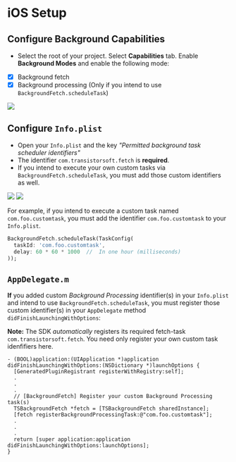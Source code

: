 # iOS Setup

## Configure Background Capabilities

- Select the root of your project.  Select **Capabilities** tab.  Enable **Background Modes** and enable the following mode:

- [x] Background fetch
- [x] Background processing (Only if you intend to use `BackgroundFetch.scheduleTask`)

![](https://dl.dropboxusercontent.com/s/9vik5kxoklk63ob/ios-setup-background-modes.png?dl=1)


## Configure `Info.plist`
- Open your `Info.plist` and the key *"Permitted background task scheduler identifiers"*
- The identifier `com.transistorsoft.fetch` is **required**.
- If you intend to execute your own custom tasks via `BackgroundFetch.scheduleTask`, you must add those custom identifiers as well.

![](https://dl.dropboxusercontent.com/s/9vik5kxoklk63ob/ios-setup-background-modes.png?dl=1)
![](https://dl.dropboxusercontent.com/s/kwdio2rr256d852/ios-setup-permitted-identifiers-add.png?dl=1)

For example, if you intend to execute a custom task named `com.foo.customtask`, you must add the identifier `com.foo.customtask` to your `Info.plist`.

```dart
BackgroundFetch.scheduleTask(TaskConfig(
  taskId: 'com.foo.customtask',
  delay: 60 * 60 * 1000  //  In one hour (milliseconds) 
));
```

## `AppDelegate.m`

**If** you added custom *Background Processing* identifier(s) in your `Info.plist` and intend to use `BackgroundFetch.scheduleTask`, you must register those custom identifier(s) in your `AppDelegate` method `didFinishLaunchingWithOptions`:

__Note:__ The SDK *automatically* registers its required fetch-task `com.transistorsoft.fetch`.  You need only register your own custom task idenfifiers here.

```obj-c
- (BOOL)application:(UIApplication *)application didFinishLaunchingWithOptions:(NSDictionary *)launchOptions {
  [GeneratedPluginRegistrant registerWithRegistry:self];
  .
  .
  .
  // [BackgroundFetch] Register your custom Background Processing task(s)
  TSBackgroundFetch *fetch = [TSBackgroundFetch sharedInstance];
  [fetch registerBackgroundProcessingTask:@"com.foo.customtask"];
  .
  .
  .  
  return [super application:application didFinishLaunchingWithOptions:launchOptions];
}

```